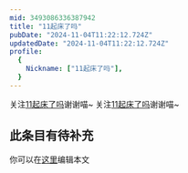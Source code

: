 ```yaml
---
mid: 3493086336387942
title: "11起床了吗"
pubDate: "2024-11-04T11:22:12.724Z"
updatedDate: "2024-11-04T11:22:12.724Z"
profile:
  {
    Nickname: ["11起床了吗"],
  }
---
```


关注[11起床了吗](https://space.bilibili.com/3493086336387942)谢谢喵~ 关注[11起床了吗](https://space.bilibili.com/3493086336387942)谢谢喵~

## 此条目有待补充
你可以在[这里](https://github.com/Yuhanawa/VTuber.ICU/edit/master/src/content/v/11起床了吗/index.md)编辑本文
